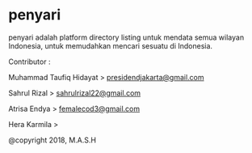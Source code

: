 # penyari
penyari adalah platform directory listing untuk mendata semua wilayan Indonesia, untuk memudahkan mencari sesuatu di Indonesia.

Contributor :

Muhammad Taufiq Hidayat > presidendjakarta@gmail.com

Sahrul Rizal            > sahrulrizal22@gmail.com

Atrisa Endya            > femalecod3@gmail.com

Hera Karmila            >


@copyright 2018, M.A.S.H
